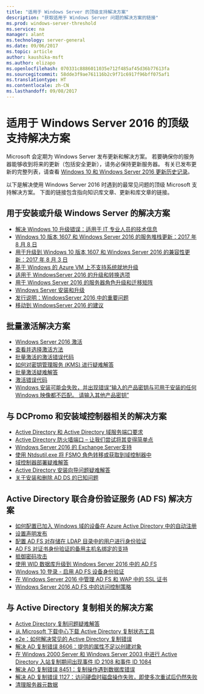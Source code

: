 ```yaml
---
title: "适用于 Windows Server 的顶级支持解决方案"
description: "获取适用于 Windows Server 问题的解决方案的链接"
ms.prod: windows-server-threshold
ms.service: na
manager: alant
ms.technology: server-general
ms.date: 09/06/2017
ms.topic: article
author: kaushika-msft
ms.author: elizapo
ms.openlocfilehash: 070331c8886011035e712f485af45d36b77613fa
ms.sourcegitcommit: 58dde3f9ae761116b2c9f71c6917f96bff075af1
ms.translationtype: HT
ms.contentlocale: zh-CN
ms.lasthandoff: 09/08/2017
---
```

# <a name="top-support-solutions-for-windows-server-2016"></a>适用于 Windows Server 2016 的顶级支持解决方案

Microsoft 会定期为 Windows Server 发布更新和解决方案。 若要确保你的服务器能够收到将来的更新（包括安全更新），请务必保持更新服务器。 有关已发布更新的完整列表，请查看 [Windows 10 和 Windows Server 2016 更新历史记录](https://support.microsoft.com/en-us/help/4000825/windows-10-windows-server-2016-update-history)。

以下是解决使用 Windows Server 2016 时遇到的最常见问题的顶级 Microsoft 支持解决方案。 下面的链接包含指向知识库文章、更新和库文章的链接。

## <a name="solutions-for-installing-or-upgrading-windows-server"></a>用于安装或升级 Windows Server 的解决方案

- [解决 Windows 10 升级错误：适用于 IT 专业人员的技术信息](\windows\deployment\upgrade\resolve-windows-10-upgrade-errors)
- [Windows 10 版本 1607 和 Windows Server 2016 的服务堆栈更新：2017 年 8 月 8 日](https://support.microsoft.com/en-US/help/4035631)
- [用于升级到 Windows 10 版本 1607 和 Windows Server 2016 的兼容性更新：2017 年 8 月 3 日](https://support.microsoft.com/en-US/help/4033524)
- [基于 Windows 的 Azure VM 上不支持系统就地升级](https://support.microsoft.com/en-US/help/4014997)
- [适用于 WindowsServer 2016 的升级和转换选项](..\get-started\supported-upgrade-paths.md)
- [用于 Windows Server 2016 的服务器角色升级和迁移矩阵](..\get-started\server-role-upgradeability-table.md)
- [Windows Server 安装和升级](..\get-started\installation-and-upgrade.md)
- [发行说明：WindowsServer 2016 中的重要问题](..\get-started\windows-server-2016-ga-release-notes.md)
- [移动到 WindowsServer 2016 的建议](..\get-started\recommendations-moving-to-server2016.md)

## <a name="solutions-for-volume-activation"></a>批量激活解决方案
- [Windows Server 2016 激活](../get-started/server-2016-activation.md)
- [查看并选择激活方法](https://technet.microsoft.com/library/jj134256(ws.11).aspx)
- [批量激活的激活错误代码](https://technet.microsoft.com/library/dn502528.aspx)
- [如何对密钥管理服务 (KMS) 进行疑难解答](https://technet.microsoft.com/library/ee939272.aspx)
- [批量激活疑难解答](https://technet.microsoft.com/library/ff793439.aspx)
- [激活错误代码](https://technet.microsoft.com/library/ff793399.aspx)
- [Windows 安装可能会失败，并出现错误“输入的产品密钥与可用于安装的任何 Windows 映像都不匹配。 请输入其他产品密钥”](https://support.microsoft.com/help/2796988/windows-8-or-windows-server-2012-installation-may-fail-with-error-mess)

## <a name="solutions-related-to-dcpromo-and-installing-domain-controllers"></a>与 DCPromo 和安装域控制器相关的解决方案
- [Active Directory 和 Active Directory 域服务端口要求](https://technet.microsoft.com/library/dd772723(v=ws.10).aspx)
- [Active Directory 防火墙端口 – 让我们尝试将其变得简单点](http://blogs.msmvps.com/acefekay/2011/11/01/active-directory-firewall-ports-let-s-try-to-make-this-simple/)
- [Windows Server 2016 的 Exchange Server支持](https://technet.microsoft.com/library/ff728623(v=exchg.150).aspx)
- [使用 Ntdsutil.exe 将 FSMO 角色转移或获取到域控制器中](http://support.microsoft.com/kb/255504)
- [域控制器部署疑难解答](../identity/ad-ds/deploy/troubleshooting-domain-controller-deployment.md)
- [Active Directory 安装向导问题疑难解答](https://msdn.microsoft.com/library/bb727058.aspx)
- [关于安装和删除 AD DS 的已知问题](https://technet.microsoft.com/library/cc754463(v=ws.10).aspx)

## <a name="solutions-for-active-directory-federation-services-ad-fs"></a>Active Directory 联合身份验证服务 (AD FS) 解决方案
- [如何配置已加入 Windows 域的设备在 Azure Active Directory 中的自动注册](/azure/active-directory/active-directory-conditional-access-automatic-device-registration-setup)
- [设置声明发布](/azure/active-directory/device-management-hybrid-azuread-joined-devices-setup#step-2-setup-issuance-of-claims)
- [配置 AD FS 对存储在 LDAP 目录中的用户进行身份验证](../identity/ad-fs/operations/configure-ad-fs-to-authenticate-users-stored-in-ldap-directories.md)
- [AD FS 对证书身份验证的备用主机名绑定的支持](../identity/ad-fs/operations/ad-fs-support-for-alternate-hostname-binding-for-certificate-authentication.md)
- [抵御密码攻击](https://blogs.technet.microsoft.com/tspring/2017/01/20/federated-to-microsoft-cloud-and-account-lockouts/)
- [使用 WID 数据库升级到 Windows Server 2016 中的 AD FS](../identity/ad-fs/deployment/upgrading-to-ad-fs-in-windows-server-2016.md)
- [Windows 10 登录 - 启用 AD FS 设备身份验证](../identity/ad-fs/operations/configure-device-based-conditional-access-on-premises.md)
- [在 Windows Server 2016 中管理 AD FS 和 WAP 中的 SSL 证书](../identity/ad-fs/operations/manage-ssl-certificates-ad-fs-wap-2016.md)
- [Windows Server 2016 AD FS 中的访问控制策略](../identity/ad-fs/operations/access-control-policies-in-ad-fs.md)

## <a name="solutions-related-to-active-directory-replication"></a>与 Active Directory 复制相关的解决方案

- [Active Directory 复制问题疑难解答](../identity/ad-ds/manage/troubleshoot/troubleshooting-active-directory-replication-problems.md)
- [从 Microsoft 下载中心下载 Active Directory 复制状态工具](http://www.microsoft.com/en-in/download/details.aspx?id=30005)
- [e2e：如何解决常见的 Active Directory 复制错误](http://support.microsoft.com/kb/3108513)
- [解决 AD 复制错误 8606：提供的属性不足以创建对象](http://support.microsoft.com/kb/2028495)
- [在 Windows 2000 Server 和 Windows Server 2003 中进行 Active Directory 入站复制期间出现事件 ID 2108 和事件 ID 1084](http://support.microsoft.com/kb/837932)
- [解决 AD 复制错误 8451：复制操作遇到数据库错误](http://support.microsoft.com/kb/2645996)
- [解决 AD 复制错误 1127：访问硬盘时磁盘操作失败，即使多次重试后仍然失败](http://support.microsoft.com/kb/2025726)
- [清理服务器元数据](https://technet.microsoft.com/en-us/library/cc816907.aspx)